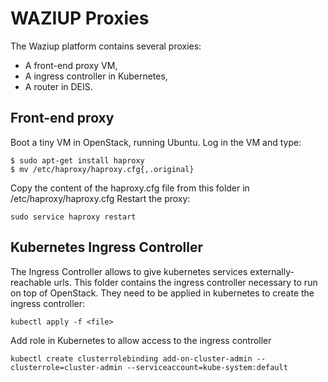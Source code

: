 
WAZIUP Proxies
==============

The Waziup platform contains several proxies:
- A front-end proxy VM,
- A ingress controller in Kubernetes,
- A router in DEIS.


Front-end proxy
---------------

Boot a tiny VM in OpenStack, running Ubuntu.
Log in the VM and type:

```
$ sudo apt-get install haproxy
$ mv /etc/haproxy/haproxy.cfg{,.original}
```
Copy the content of the haproxy.cfg file from this folder in /etc/haproxy/haproxy.cfg
Restart the proxy:
```
sudo service haproxy restart
```



Kubernetes Ingress Controller
-----------------------------

The Ingress Controller allows to give kubernetes services externally-reachable urls.
This folder contains the ingress controller necessary to run on top of OpenStack.
They need to be applied in kubernetes to create the ingress controller:

```
kubectl apply -f <file>
```

Add role in Kubernetes to allow access to the ingress controller
```
kubectl create clusterrolebinding add-on-cluster-admin --clusterrole=cluster-admin --serviceaccount=kube-system:default
```


